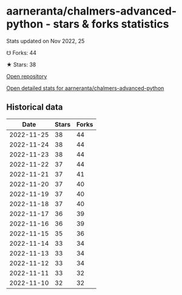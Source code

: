 # aarneranta/chalmers-advanced-python - stars & forks statistics

Stats updated on Nov 2022, 25

☋ Forks: 44

★ Stars: 38

[Open repository](https://github.com/aarneranta/chalmers-advanced-python)

[Open detailed stats for aarneranta/chalmers-advanced-python](https://reviewgithub.com/rep/aarneranta/chalmers-advanced-python)

## Historical data
| Date | Stars | Forks |
|------|-------|-------|
| 2022-11-25 | 38 | 44 | 
| 2022-11-24 | 38 | 44 | 
| 2022-11-23 | 38 | 44 | 
| 2022-11-22 | 37 | 44 | 
| 2022-11-21 | 37 | 41 | 
| 2022-11-20 | 37 | 40 | 
| 2022-11-19 | 37 | 40 | 
| 2022-11-18 | 37 | 40 | 
| 2022-11-17 | 36 | 39 | 
| 2022-11-16 | 36 | 39 | 
| 2022-11-15 | 35 | 36 | 
| 2022-11-14 | 33 | 34 | 
| 2022-11-13 | 33 | 34 | 
| 2022-11-12 | 33 | 34 | 
| 2022-11-11 | 33 | 32 | 
| 2022-11-10 | 32 | 32 | 

